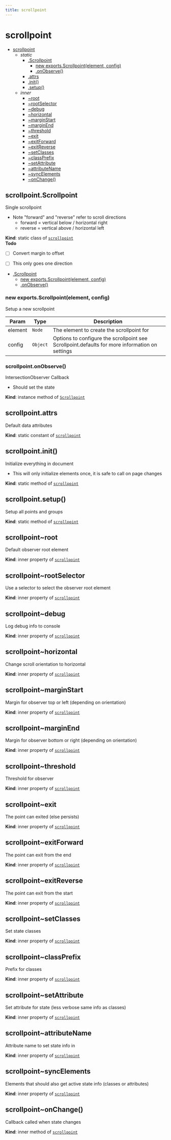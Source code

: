 ```yaml
---
title: scrollpoint
---
```


<a name="module_scrollpoint"></a>

# scrollpoint

* [scrollpoint](#module_scrollpoint)
    * _static_
        * [.Scrollpoint](#module_scrollpoint.Scrollpoint)
            * [new exports.Scrollpoint(element, config)](#new_module_scrollpoint.Scrollpoint_new)
            * [.onObserve()](#module_scrollpoint.Scrollpoint+onObserve)
        * [.attrs](#module_scrollpoint.attrs)
        * [.init()](#module_scrollpoint.init)
        * [.setup()](#module_scrollpoint.setup)
    * _inner_
        * [~root](#module_scrollpoint..root)
        * [~rootSelector](#module_scrollpoint..rootSelector)
        * [~debug](#module_scrollpoint..debug)
        * [~horizontal](#module_scrollpoint..horizontal)
        * [~marginStart](#module_scrollpoint..marginStart)
        * [~marginEnd](#module_scrollpoint..marginEnd)
        * [~threshold](#module_scrollpoint..threshold)
        * [~exit](#module_scrollpoint..exit)
        * [~exitForward](#module_scrollpoint..exitForward)
        * [~exitReverse](#module_scrollpoint..exitReverse)
        * [~setClasses](#module_scrollpoint..setClasses)
        * [~classPrefix](#module_scrollpoint..classPrefix)
        * [~setAttribute](#module_scrollpoint..setAttribute)
        * [~attributeName](#module_scrollpoint..attributeName)
        * [~syncElements](#module_scrollpoint..syncElements)
        * [~onChange()](#module_scrollpoint..onChange)

<a name="module_scrollpoint.Scrollpoint"></a>

## scrollpoint.Scrollpoint
Single scrollpoint
- Note "forward" and "reverse" refer to scroll directions
  - forward = vertical below / horizontal right
  - reverse = vertical above / horizontal left

**Kind**: static class of [<code>scrollpoint</code>](#module_scrollpoint)  
**Todo**

- [ ] Convert margin to offset
- [ ] This only goes one direction


* [.Scrollpoint](#module_scrollpoint.Scrollpoint)
    * [new exports.Scrollpoint(element, config)](#new_module_scrollpoint.Scrollpoint_new)
    * [.onObserve()](#module_scrollpoint.Scrollpoint+onObserve)

<a name="new_module_scrollpoint.Scrollpoint_new"></a>

### new exports.Scrollpoint(element, config)
Setup a new scrollpoint


| Param | Type | Description |
| --- | --- | --- |
| element | <code>Node</code> | The element to create the scrollpoint for |
| config | <code>Object</code> | Options to configure the scrollpoint see Scrollpoint.defaults for more information on settings |

<a name="module_scrollpoint.Scrollpoint+onObserve"></a>

### scrollpoint.onObserve()
IntersectionObserver Callback
- Should set the state

**Kind**: instance method of [<code>Scrollpoint</code>](#module_scrollpoint.Scrollpoint)  
<a name="module_scrollpoint.attrs"></a>

## scrollpoint.attrs
Default data attributes

**Kind**: static constant of [<code>scrollpoint</code>](#module_scrollpoint)  
<a name="module_scrollpoint.init"></a>

## scrollpoint.init()
Initialize everything in document
- This will only initialize elements once, it is safe to call on page changes

**Kind**: static method of [<code>scrollpoint</code>](#module_scrollpoint)  
<a name="module_scrollpoint.setup"></a>

## scrollpoint.setup()
Setup all points and groups

**Kind**: static method of [<code>scrollpoint</code>](#module_scrollpoint)  
<a name="module_scrollpoint..root"></a>

## scrollpoint~root
Default observer root element

**Kind**: inner property of [<code>scrollpoint</code>](#module_scrollpoint)  
<a name="module_scrollpoint..rootSelector"></a>

## scrollpoint~rootSelector
Use a selector to select the observer root element

**Kind**: inner property of [<code>scrollpoint</code>](#module_scrollpoint)  
<a name="module_scrollpoint..debug"></a>

## scrollpoint~debug
Log debug info to console

**Kind**: inner property of [<code>scrollpoint</code>](#module_scrollpoint)  
<a name="module_scrollpoint..horizontal"></a>

## scrollpoint~horizontal
Change scroll orientation to horizontal

**Kind**: inner property of [<code>scrollpoint</code>](#module_scrollpoint)  
<a name="module_scrollpoint..marginStart"></a>

## scrollpoint~marginStart
Margin for observer top or left (depending on orientation)

**Kind**: inner property of [<code>scrollpoint</code>](#module_scrollpoint)  
<a name="module_scrollpoint..marginEnd"></a>

## scrollpoint~marginEnd
Margin for observer bottom or right (depending on orientation)

**Kind**: inner property of [<code>scrollpoint</code>](#module_scrollpoint)  
<a name="module_scrollpoint..threshold"></a>

## scrollpoint~threshold
Threshold for observer

**Kind**: inner property of [<code>scrollpoint</code>](#module_scrollpoint)  
<a name="module_scrollpoint..exit"></a>

## scrollpoint~exit
The point can exited (else persists)

**Kind**: inner property of [<code>scrollpoint</code>](#module_scrollpoint)  
<a name="module_scrollpoint..exitForward"></a>

## scrollpoint~exitForward
The point can exit from the end

**Kind**: inner property of [<code>scrollpoint</code>](#module_scrollpoint)  
<a name="module_scrollpoint..exitReverse"></a>

## scrollpoint~exitReverse
The point can exit from the start

**Kind**: inner property of [<code>scrollpoint</code>](#module_scrollpoint)  
<a name="module_scrollpoint..setClasses"></a>

## scrollpoint~setClasses
Set state classes

**Kind**: inner property of [<code>scrollpoint</code>](#module_scrollpoint)  
<a name="module_scrollpoint..classPrefix"></a>

## scrollpoint~classPrefix
Prefix for classes

**Kind**: inner property of [<code>scrollpoint</code>](#module_scrollpoint)  
<a name="module_scrollpoint..setAttribute"></a>

## scrollpoint~setAttribute
Set attribute for state (less verbose same info as classes)

**Kind**: inner property of [<code>scrollpoint</code>](#module_scrollpoint)  
<a name="module_scrollpoint..attributeName"></a>

## scrollpoint~attributeName
Attribute name to set state info in

**Kind**: inner property of [<code>scrollpoint</code>](#module_scrollpoint)  
<a name="module_scrollpoint..syncElements"></a>

## scrollpoint~syncElements
Elements that should also get active state info (classes or attributes)

**Kind**: inner property of [<code>scrollpoint</code>](#module_scrollpoint)  
<a name="module_scrollpoint..onChange"></a>

## scrollpoint~onChange()
Callback called when state changes

**Kind**: inner method of [<code>scrollpoint</code>](#module_scrollpoint)  

  